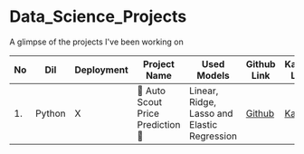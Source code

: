 # Data_Science_Projects
A glimpse of the projects I've been working on

| No | Dil | Deployment | Project Name | Used Models | Github Link | Kaggle Link |
| -- | --- | ---------- | --------- | ----------- | --------- | --------- |
| 1. | Python | X | 🚗 Auto Scout Price Prediction 🚙 | Linear, Ridge, Lasso and Elastic Regression | [Github](https://github.com/Fatma-Nur-Azman/Machine_Learning_Projects_ML/tree/main/ML_02_Auto_Scout_Car_Price_Prediction) | [Kaggle](https://www.kaggle.com/code/fnurazman/auto-scout-price-eda-ml-linear-ridge-lasso-elastc) |
